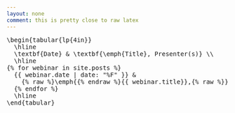 ```yaml
---
layout: none
comment: this is pretty close to raw latex
---
```

<pre>
\begin{tabular{lp{4in}}
  \hline
  \textbf{Date} & \textbf{\emph{Title}, Presenter(s)} \\
  \hline
{% for webinar in site.posts %}
  {{ webinar.date | date: "%F" }} & 
    {% raw %}\emph{{% endraw %}{{ webinar.title}},{% raw %}}{% endraw %} {{ webinar.author }} \\
  {% endfor %}
  \hline
\end{tabular}
</pre>